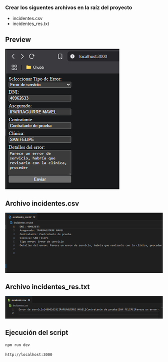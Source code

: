 ### Crear los siguentes archivos en la raíz del proyecto
- incidentes.csv
- incidentes_res.txt

## Preview
<img src="./public/preview.png"/>

## Archivo incidentes.csv
<img src="./public/incidentes.png"/>

## Archivo incidentes_res.txt
<img src="./public/incidentes_res.png"/>


## Ejecución del script
```bash
npm run dev
```

```bash
http://localhost:3000
```